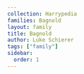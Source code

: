 ```yaml
---
collection: Harrypedia
families: Bagnold
layout: family
title: Bagnold
author: Luke Schierer
tags: ["family"]
sidebar:
  order: 1
---
```

